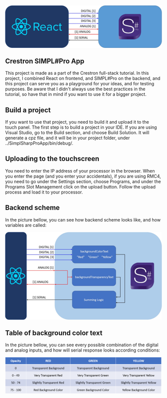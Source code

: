 <p align="center">
  <img src="./img/signals.jpg" width="800px" align="center" alt="Crestron React Final UI"></img>
</p>

## Crestron SIMPL#Pro App

This project is made as a part of the Crestron full-stack tutorial.
In this project, I combined React on frontend, and SIMPL#Pro on the backend, and this project can serve you as a playground for your ideas, and for testing purposes. 
Be aware that I didn't always use the best practices in the tutorial, so have that in mind if you want to use it for a bigger project.

## Build a project

If you want to use that project, you need to build it and upload it to the touch panel. The first step is to build a project in your IDE. If you are using Visual Studio, go to the Build section, and choose Build Solution. It will generate a cpz file, and it will be in your project folder, under ../SimplSharpProApp/bin/debug/.

## Uploading to the touchscreen

You need to enter the IP address of your processor in the browser. When you enter the page (and you enter your accidentals), if you are using RMC4, you need to go under the Settings section, choose Programs, and under the Programs Slot Management click on the upload button. Follow the upload process and load it to your processor.

## Backend scheme

In the picture bellow, you can see how backend scheme looks like, and how variables are called:

<p align="center">
  <img src="./img/backend.jpg" width="800px" align="center" alt="Crestron React Final UI"></img>
</p>

## Table of background color text

In the picture bellow, you can see every possible combination of the digital and analog inputs, and how will serial response looks according conditions:

<p align="center">
  <img src="./img/table.png" width="800px" align="center" alt="Crestron React Final UI"></img>
</p>
